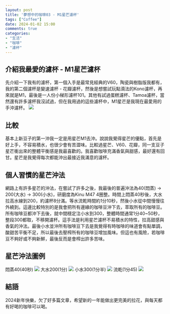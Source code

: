 ```yaml
---
layout: post
title: '夢想中的咖啡03 - M1星芒濾杯'
tags: ["Coffee"]
date: 2024-01-02 15:00
comments: true
categories:
- "生活"
- "咖啡"
- "濾杯"
---
```

## 介紹我最愛的濾杯 - M1星芒濾杯
先介紹一下我有的濾杯，第一個入手是最常見經典的V60，陶瓷與樹脂版我都有，我的第二個濾杯是變速濾杯 - 花瓣濾杯，然後是想嘗試玩點滴法的Kono濾杯，再來就是M1，最後是一人份小梯形濾杯101。其他有試過蛋糕濾杯、Tamoa濾杯，當然還有許多濾杯我沒試過，但在我用過的這些濾杯中，M1星芒是我現在最愛用的手沖濾杯。
![](/wp-content/uploads/2024/01/2024-01-02-03-01.jpg)
<!--more-->
## 比較
基本上新豆子的第一沖我一定是用星芒M1去沖。說說我覺得星芒的優點，首先是好上手，不容易積水，也很少會有苦澀味。比較過星芒、V60、花瓣，同一支豆子星芒衝出來的整體平衡感是我最喜歡的。我喜歡咖啡充滿香氣與甜感，最好還有回甘。星芒是我覺得每次都能沖出最接近我滿意的濾杯。

## 個人習慣的星芒沖法
網路上有許多星芒的沖法，在嘗試了許多之後，我最後的普遍沖法為40(悶蒸) -> 200(大水) -> 300(小水)，研磨度為Kinu M47 4圈整。時間上悶蒸40秒後，大水拉高水線到200，約濾杯8分滿。等水流乾時間約1分10秒，然後小水從中間慢慢往外繞到。這邊比較特別的是我會把所有邊緣的咖啡豆沖下去，萃取所有的咖啡豆。所有咖啡豆都沖下去後，就中間穩定注小水到300，整體時間通常1分40~50秒，整段300都取，不移開濾杯。這手法是利用星芒濾杯不易積水的特性，拉高甜感與香氣的沖法。最後小水並沖所有咖啡豆下去是我覺得有時咖啡的味道會有點單調，酸甜苦平衡不足，所以最後去壓榨所有的咖啡豆增加風味。但這也有風險，若咖啡豆不夠好或不夠新鮮，最後反而是會榨出許多苦味。

## 星芒沖法圖例
悶蒸40(40秒)
![](/wp-content/uploads/2024/01/2024-01-02-03-02.jpg)
大水200(1分)
![](/wp-content/uploads/2024/01/2024-01-02-03-03.jpg)
小水300(1分半)
![](/wp-content/uploads/2024/01/2024-01-02-03-04.jpg)
流乾(1分45)
![](/wp-content/uploads/2024/01/2024-01-02-03-05.jpg)

## 結語
2024新年快樂，欠了好多篇文章，希望新的一年能做出更完美的拉花，與每天都有好喝的咖啡可以喝。
